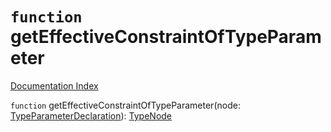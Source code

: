 # `function` getEffectiveConstraintOfTypeParameter

[Documentation Index](../README.md)

`function` getEffectiveConstraintOfTypeParameter(node: [TypeParameterDeclaration](../private.interface.TypeParameterDeclaration/README.md)): [TypeNode](../private.interface.TypeNode/README.md)